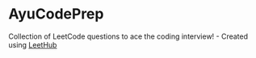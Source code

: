 # AyuCodePrep
Collection of LeetCode questions to ace the coding interview! - Created using [LeetHub](https://github.com/QasimWani/LeetHub)
